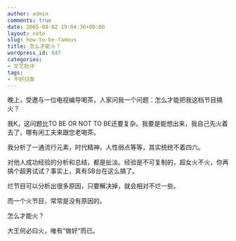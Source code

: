 ```yaml
---
author: admin
comments: true
date: 2005-08-02 19:04:30+00:00
layout: note
slug: how-to-be-famous
title: 怎么才能火？
wordpress_id: 947
categories:
- 文艺批评
tags:
- 不好归类
---
```


晚上，受邀与一位电视编导喝茶，人家问我一个问题：怎么才能把我这档节目搞火？

我K，这问题比TO BE OR NOT TO BE还要复杂。我要是能想出来，我自己先火着去了，哪有闲工夫来跟您老喝茶。

我分析了一通流行元素，时代精神，人性弱点等等，其实统统不着四六。

对他人成功经验的分析和总结，都是扯淡。经验是不可复制的，超女火不火，你再搞个超男试试？事实上，真有SB台在这么搞了。

烂节目可以分析出很多原因，只要解决掉，就会相对不烂一些。

而一个火节目，常常是没有原因的。

怎么才能火？

大王何必曰火，唯有“做好”而已。
